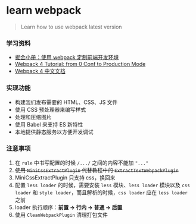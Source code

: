 # learn webpack

> Learn how to use webpack latest version

### 学习资料

- [掘金小册：使用 webpack 定制前端开发环境](https://juejin.im/book/5a6abad5518825733c144469)
- [Webpack 4 Tutorial: from 0 Conf to Production Mode](https://www.valentinog.com/blog/webpack-4-tutorial/)
- [Webpack 4 中文文档](https://doc.webpack-china.org)

### 实现功能

- 构建我们发布需要的 HTML、CSS、JS 文件
- 使用 CSS 预处理器来编写样式
- 处理和压缩图片
- 使用 Babel 来支持 ES 新特性
- 本地提供静态服务以方便开发调试

### 注意事项

1. 在 `rule` 中书写配置的时候 `/.../` 之间的内容不能加 `"..."`
2. ~~使用 `MiniCssExtractPlugin` 代替教程中的 `ExtractTextWebpackPlugin`~~
3. MiniCssExtractPlugin 只支持 css，换回来
4. 配置 `less loader` 的时候，需要安装 `less` 模块、`less loader` 模块以及 `css loader` 和 `style loader`，而且解析的时候，`css loader` 应在 `less loader`  之前
5. loader 执行顺序：**前置 -> 行内 -> 普通 -> 后置**
6. 使用 `CleanWebpackPlugin` 清理打包文件